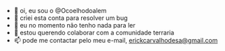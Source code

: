 - 👋 oi, eu sou o @Ocoelhodoalem
- 👀 criei esta conta para resolver um bug
- 🌱 eu no momento não tenho nada para ler
- 💞️ estou querendo colaborar com a comunidade terraria
- 📫 pode me contactar pelo meu e-mail, erickcarvalhodesa@gmail.com

<!---
Ocoelhodoalem/Ocoelhodoalem is a ✨ special ✨ repository because its `README.md` (this file) appears on your GitHub profile.
You can click the Preview link to take a look at your changes.
--->
